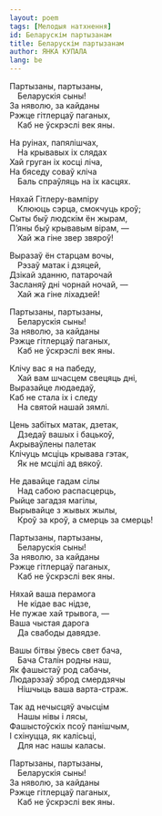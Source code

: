 ```yaml
---
layout: poem
tags: [Мелодыя натхнення]
id: Беларускім партызанам
title: Беларускім партызанам
author: ЯНКА КУПАЛА
lang: be
---
```



Партызаны, партызаны,  
 Беларускія сыны!  
За няволю, за кайданы  
Рэжце гітлерцаў паганых,  
 Каб не ўскрэслі век яны.

На руінах, папялішчах,  
 На крывавых іх слядах  
Хай груган іх косці ліча,  
На бяседу соваў кліча  
 Баль спраўляць на іх касцях.

 
Няхай Гітлеру-вампіру  
 Клююць сэрца, смокчуць кроў;  
Сыты быў людскім ён жырам,  
П’яны быў крывавым вірам, —  
 Хай жа гіне звер звяроў! 

Выразаў ён старцам вочы,  
 Рэзаў матак і дзяцей,  
Дзікай зданню, патарочай  
Засланяў дні чорнай ночай, —  
 Хай жа гіне ліхадзей!

Партызаны, партызаны,  
 Беларускія сыны!  
За няволю, за кайданы  
Рэжце гітлерцаў паганых,  
 Каб не ўскрэслі век яны.

Клічу вас я на пабеду,  
 Хай вам шчасцем свецяць дні,  
Выразайце людаедаў,  
Каб не стала іх і следу  
 На святой нашай зямлі.

Цень забітых матак, дзетак,  
 Дзедаў вашых і бацькоў,  
Акрываўлены палетак  
Клічуць мсціць крывава гэтак,  
 Як не мсцілі ад вякоў.  
 
Не давайце гадам сілы  
 Над сабою распасцерць,  
Рыйце загадзя магілы,  
Вырывайце з жывых жылы,  
 Кроў за кроў, а смерць за смерць!

Партызаны, партызаны,  
 Беларускія сыны!  
За няволю, за кайданы  
Рэжце гітлерцаў паганых,  
 Каб не ўскрэслі век яны.

Няхай ваша перамога  
 Не кідае вас нідзе,  
Не пужае хай трывога, —  
Ваша чыстая дарога  
 Да свабоды давядзе.

Вашы бітвы ўвесь свет бача,  
 Бача Сталін родны наш,  
Як фашыстаў род сабачы,  
Людарэзаў зброд смердзячы  
 Нішчыць ваша варта-страж.

Так ад нечысцяў ачысцім  
 Нашы нівы і лясы,  
Фашыстоўскіх псоў панішчым,  
І схінуцца, як калісьці,  
 Для нас нашы каласы.

Партызаны, партызаны,  
 Беларускія сыны!  
За няволю, за кайданы  
Рэжце гітлерцаў паганых,  
 Каб не ўскрэслі век яны.
